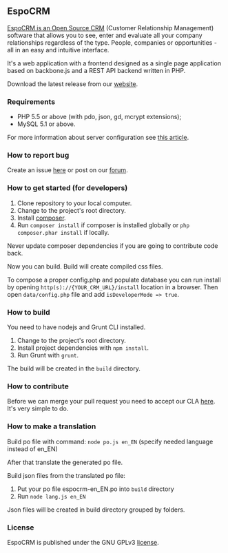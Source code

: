 ## EspoCRM

<a href='http://www.espocrm.com'>EspoCRM is an Open Source CRM</a> (Customer Relationship Management) software that allows you to see, enter and evaluate all your company relationships regardless of the type. People, companies or opportunities - all in an easy and intuitive interface.

It's a web application with a frontend designed as a single page application based on backbone.js and a REST API backend written in PHP.

Download the latest release from our [website](http://www.espocrm.com).

### Requirements

* PHP 5.5 or above (with pdo, json, gd, mcrypt extensions);
* MySQL 5.1 or above.

For more information about server configuration see [this article](http://blog.espocrm.com/administration/server-configuration-for-espocrm/).

### How to report bug

Create an issue [here](https://github.com/espocrm/espocrm/issues) or post on our [forum](http://forum.espocrm.com/forum/bug-reports).

### How to get started (for developers)

1. Clone repository to your local computer.
2. Change to the project's root directory.
3. Install [composer](https://getcomposer.org/doc/00-intro.md).
4. Run `composer install` if composer is installed globally or `php composer.phar install` if locally.

Never update composer dependencies if you are going to contribute code back.

Now you can build. Build will create compiled css files.

To compose a proper config.php and populate database you can run install by opening `http(s)://{YOUR_CRM_URL}/install` location in a browser. Then open `data/config.php` file and add `isDeveloperMode => true`.

### How to build

You need to have nodejs and Grunt CLI installed.

1. Change to the project's root directory.
2. Install project dependencies with `npm install`.
3. Run Grunt with `grunt`.

The build will be created in the `build` directory.

### How to contribute

Before we can merge your pull request you need to accept our CLA [here](https://github.com/espocrm/cla). It's very simple to do.

### How to make a translation

Build po file with command:
`node po.js en_EN`
(specify needed language instead of en_EN)

After that translate the generated po file.

Build json files from the translated po file:

1. Put your po file espocrm-en_EN.po into `build` directory
2. Run `node lang.js en_EN`

Json files will be created in build directory grouped by folders.

### License

EspoCRM is published under the GNU GPLv3 [license](https://raw.githubusercontent.com/espocrm/espocrm/master/LICENSE.txt).

